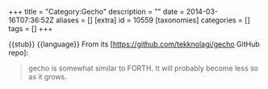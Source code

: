 +++
title = "Category:Gecho"
description = ""
date = 2014-03-16T07:36:52Z
aliases = []
[extra]
id = 10559
[taxonomies]
categories = []
tags = []
+++

{{stub}}
{{language}}
From its [https://github.com/tekknolagi/gecho GitHub repo]:
<blockquote>gecho is somewhat similar to FORTH. It will probably become less so as it grows.</blockquote>
